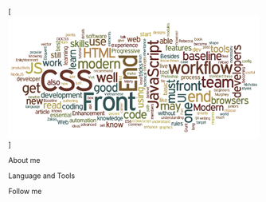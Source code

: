 [![Header](https://github.com/rosliy/rosliy/blob/main/assets/Header.png)]

About me

Language and Tools

Follow me


